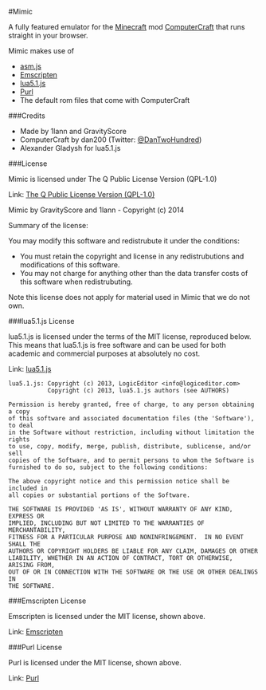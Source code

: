 #Mimic

A fully featured emulator for the [Minecraft](http://minecraft.net) mod [ComputerCraft](http://computercraft.info) that runs straight in your browser.

Mimic makes use of
* [asm.js](http://asmjs.org/)
* [Emscripten](https://github.com/kripken/emscripten)
* [lua5.1.js](https://github.com/logiceditor-com/lua5.1.js/)
* [Purl](https://github.com/allmarkedup/purl)
* The default rom files that come with ComputerCraft


###Credits

* Made by 1lann and GravityScore
* ComputerCraft by dan200 (Twitter: [@DanTwoHundred](https://twitter.com/dan200))
* Alexander Gladysh for lua5.1.js


###License

Mimic is licensed under The Q Public License Version (QPL-1.0)

Link: [The Q Public License Version (QPL-1.0)](http://opensource.org/licenses/QPL-1.0)

Mimic by GravityScore and 1lann - Copyright (c) 2014

Summary of the license:

You may modify this software and redistrubute it under the conditions:
* You must retain the copyright and license in any redistrubutions and modifications of this software.
* You may not charge for anything other than the data transfer costs of this software when redistrubuting.

Note this license does not apply for material used in Mimic that we do not own. 


###lua5.1.js License

lua5.1.js is licensed under the terms of the MIT license, reproduced below.
This means that lua5.1.js is free software and can be used for both academic
and commercial purposes at absolutely no cost.

Link: [lua5.1.js](https://github.com/logiceditor-com/lua5.1.js/)

```
lua5.1.js: Copyright (c) 2013, LogicEditor <info@logiceditor.com>
           Copyright (c) 2013, lua5.1.js authors (see AUTHORS)

Permission is hereby granted, free of charge, to any person obtaining a copy
of this software and associated documentation files (the 'Software'), to deal
in the Software without restriction, including without limitation the rights
to use, copy, modify, merge, publish, distribute, sublicense, and/or sell
copies of the Software, and to permit persons to whom the Software is
furnished to do so, subject to the following conditions:

The above copyright notice and this permission notice shall be included in
all copies or substantial portions of the Software.

THE SOFTWARE IS PROVIDED 'AS IS', WITHOUT WARRANTY OF ANY KIND, EXPRESS OR
IMPLIED, INCLUDING BUT NOT LIMITED TO THE WARRANTIES OF MERCHANTABILITY,
FITNESS FOR A PARTICULAR PURPOSE AND NONINFRINGEMENT.  IN NO EVENT SHALL THE
AUTHORS OR COPYRIGHT HOLDERS BE LIABLE FOR ANY CLAIM, DAMAGES OR OTHER
LIABILITY, WHETHER IN AN ACTION OF CONTRACT, TORT OR OTHERWISE, ARISING FROM,
OUT OF OR IN CONNECTION WITH THE SOFTWARE OR THE USE OR OTHER DEALINGS IN
THE SOFTWARE.
```

###Emscripten License

Emscripten is licensed under the MIT license, shown above.

Link: [Emscripten](https://github.com/kripken/emscripten)

###Purl License

Purl is licensed under the MIT license, shown above.

Link: [Purl](https://github.com/allmarkedup/purl)
